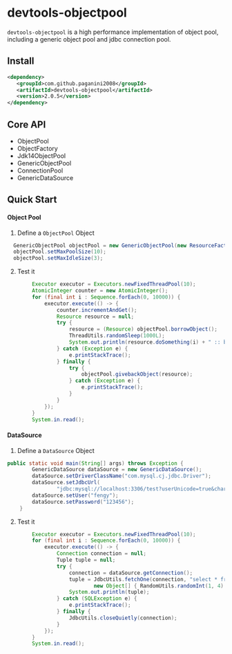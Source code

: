 # devtools-objectpool

<code>devtools-objectpool</code>  is a high performance implementation of  object pool, including a generic object pool and jdbc connection pool.

## Install

``` xml
<dependency>
   <groupId>com.github.paganini2008</groupId>
   <artifactId>devtools-objectpool</artifactId>
   <version>2.0.5</version>
</dependency>
```

## Core API

* ObjectPool
* ObjectFactory
* Jdk14ObjectPool
* GenericObjectPool
* ConnectionPool
* GenericDataSource

## Quick Start
#### Object Pool
1. Define a <code>ObjectPool</code> Object

``` java
  GenericObjectPool objectPool = new GenericObjectPool(new ResourceFactory());
  objectPool.setMaxPoolSize(10);
  objectPool.setMaxIdleSize(3);
```

2. Test it

``` java
        Executor executor = Executors.newFixedThreadPool(10);
		AtomicInteger counter = new AtomicInteger();
		for (final int i : Sequence.forEach(0, 10000)) {
			executor.execute(() -> {
				counter.incrementAndGet();
				Resource resource = null;
				try {
					resource = (Resource) objectPool.borrowObject();
					ThreadUtils.randomSleep(1000L);
					System.out.println(resource.doSomething(i) + " :: busySize: " + objectPool.getBusySize() + ", idleSize: " + objectPool.getIdleSize());
				} catch (Exception e) {
					e.printStackTrace();
				} finally {
					try {
						objectPool.givebackObject(resource);
					} catch (Exception e) {
						e.printStackTrace();
					}
				}
			});
		}
		System.in.read();
```





#### DataSource

1. Define a <code>DataSource</code> Object

``` java
public static void main(String[] args) throws Exception {
		GenericDataSource dataSource = new GenericDataSource();
		dataSource.setDriverClassName("com.mysql.cj.jdbc.Driver");
		dataSource.setJdbcUrl(
				"jdbc:mysql://localhost:3306/test?userUnicode=true&characterEncoding=UTF8&useSSL=false&serverTimezone=UTC&autoReconnect=true&zeroDateTimeBehavior=convertToNull");
		dataSource.setUser("fengy");
		dataSource.setPassword("123456");
	}
```

2. Test it

``` java
        Executor executor = Executors.newFixedThreadPool(10);
		for (final int i : Sequence.forEach(0, 10000)) {
			executor.execute(() -> {
				Connection connection = null;
				Tuple tuple = null;
				try {
					connection = dataSource.getConnection();
					tuple = JdbcUtils.fetchOne(connection, "select * from tb_demo where level=? limit 1",
							new Object[] { RandomUtils.randomInt(1, 4) });
					System.out.println(tuple);
				} catch (SQLException e) {
					e.printStackTrace();
				} finally {
					JdbcUtils.closeQuietly(connection);
				}
			});
		}
		System.in.read();
```

